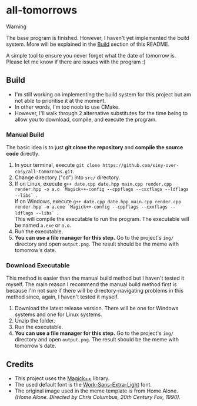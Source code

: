 # all-tomorrows

> [!WARNING]
> The base program is finished. However, I haven't yet implemented the build system.
> More will be explained in the [Build](#build) section of this README.

A simple tool to ensure you never forget what the date of tomorrow is.\
Please let me know if there are issues with the program :)

## Build
- I'm still working on implementing the build system for this project but am not able to prioritise it at the moment.
- In other words, I'm too noob to use CMake.
- However, I'll walk through 2 alternative substitutes for the time being to allow you to download, compile, and execute the program.

### Manual Build
The basic idea is to just **git clone the repository** and **compile the source code** directly.
1. In your terminal, execute `git clone https://github.com/siny-over-cosy/all-tomorrows.git`.
2. Change directory ("cd") into `src/` directory.
3. If on Linux, execute ``g++ date.cpp date.hpp main.cpp render.cpp render.hpp -o a.o `Magick++-config --cppflags --cxxflags --ldflags --libs` ``.\
If on Windows, execute ``g++ date.cpp date.hpp main.cpp render.cpp render.hpp -o a.exe `Magick++-config --cppflags --cxxflags --ldflags --libs` ``.\
This will compile the executable to run the program. The executable will be named `a.exe` or `a.o`.
4. Run the executable.
5. **You can use a file manager for this step.** Go to the project's `img/` directory and open `output.png`. The result should be the meme with tomorrow's date.

### Download Executable
This method is easier than the manual build method but I haven't tested it myself. The main reason I recommend the manual build method first is because I'm not sure if there will be directory-navigating problems in this method since, again, I haven't tested it myself.
1. Download the latest release version. There will be one for Windows systems and one for Linux systems.
2. Unzip the folder.
3. Run the executable.
4. **You can use a file manager for this step.** Go to the project's `img/` directory and open `output.png`. The result should be the meme with tomorrow's date.

## Credits
- This project uses the [Magick++](https://imagemagick.org/script/magick++.php) library.
- The used default font is the [Work-Sans-Extra-Light](https://www.freefontdownload.org/en/work-sans-extra-light.font) font.
- The original image used in the meme template is from Home Alone. *(Home Alone. Directed by Chris Columbus, 20th Century Fox, 1990).*
